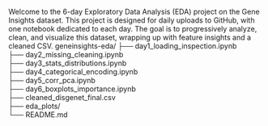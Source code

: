 Welcome to the 6-day Exploratory Data Analysis (EDA) project on the Gene Insights dataset. 
This project is designed for daily uploads to GitHub, with one notebook dedicated to each day. The goal is to progressively analyze, clean, and visualize this dataset, wrapping up with feature insights and a cleaned CSV.
geneinsights-eda/
├── day1_loading_inspection.ipynb  
├── day2_missing_cleaning.ipynb  
├── day3_stats_distributions.ipynb  
├── day4_categorical_encoding.ipynb  
├── day5_corr_pca.ipynb  
├── day6_boxplots_importance.ipynb  
├── cleaned_disgenet_final.csv  
├── eda_plots/  
└── README.md  
